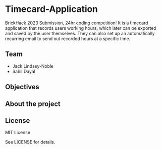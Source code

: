 # Timecard-Application
BrickHack 2023 Submission, 24hr coding competition! It is a timecard application that records users working hours, which later can be exported and saved by the user themselves. They can also set up an automatically recurring email to send out recorded hours at a specific time.

## Team

- Jack Lindsey-Noble
- Sahil Dayal

## Objectives


## About the project

## License

MIT License

See LICENSE for details.
